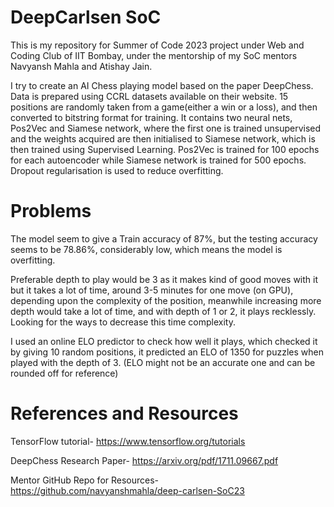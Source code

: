 # DeepCarlsen SoC
This is my repository for Summer of Code 2023 project under Web and Coding Club of IIT Bombay, under the mentorship of my SoC mentors Navyansh Mahla and Atishay Jain.

I try to create an AI Chess playing model based on the paper DeepChess.
Data is prepared using CCRL datasets available on their website.
15 positions are randomly taken from a game(either a win or a loss), and then converted to bitstring format for training.
It contains two neural nets, Pos2Vec and Siamese network, where the first one is trained unsupervised and the weights acquired are then initialised to Siamese network, which is then trained using Supervised Learning.
Pos2Vec is trained for 100 epochs for each autoencoder while Siamese network is trained for 500 epochs.
Dropout regularisation is used to reduce overfitting.
# Problems
The model seem to give a Train accuracy of 87%, but the testing accuracy seems to be 78.86%, considerably low, which means the model is overfitting.

Preferable depth to play would be 3 as it makes kind of good moves with it but it takes a lot of time, around 3-5 minutes for one move (on GPU), depending upon the complexity of the position, meanwhile increasing more depth would take a lot of time, and with depth of 1 or 2, it plays recklessly. Looking for the ways to decrease this time complexity.

I used an online ELO predictor to check how well it plays, which checked it by giving 10 random positions, it predicted an ELO of 1350 for puzzles when played with the depth of 3. (ELO might not be an accurate one and can be rounded off for reference)
# References and Resources
TensorFlow tutorial- https://www.tensorflow.org/tutorials


DeepChess Research Paper- https://arxiv.org/pdf/1711.09667.pdf


Mentor GitHub Repo for Resources- https://github.com/navyanshmahla/deep-carlsen-SoC23
